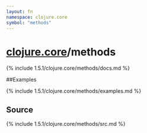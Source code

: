 ```yaml
---
layout: fn
namespace: clojure.core
symbol: "methods"
---
```


# [clojure.core](../)/methods

{% include 1.5.1/clojure.core/methods/docs.md %}

##Examples

{% include 1.5.1/clojure.core/methods/examples.md %}
## Source
{% include 1.5.1/clojure.core/methods/src.md %}

